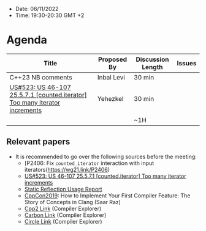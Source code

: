 * Date: 06/11/2022
* Time: 19:30-20:30 GMT +2

# Agenda

| Title | Proposed By | Discussion Length | Issues       |
|----------|-------------|-------------|----------------|
| C++23 NB comments | Inbal Levi | 30 min   |   |
| [US#523: US 46-107 25.5.7.1 [counted.iterator] Too many iterator increments](https://github.com/cplusplus/nbballot/issues/523) | Yehezkel | 30 min   |   |
|                     |   | ~1H      |   |

## Relevant papers

* It is recommended to go over the following sources before the meeting:
  * [P2406: Fix `counted_iterator` interaction with input iterators(https://wg21.link/P2406)
  *  [US#523: US 46-107 25.5.7.1 [counted.iterator] Too many iterator increments](https://github.com/cplusplus/nbballot/issues/523) 
  * [Static Reflection Usage Report](https://docs.google.com/document/d/1BwJy071WERGQedn8oMa11xnP15XM5l6nKxNS2jABx6Q/edit?usp=sharing)
  * [CppCon2019](https://www.youtube.com/watch?v=Y1o4rc9P1FQ): How to Implement Your First Compiler Feature: The Story of Concepts in Clang (Saar Raz)
  * [Cpp2 Link](https://godbolt.org/z/aEG7e5W7j) (Compiler Explorer)
  * [Carbon Link](https://carbon.godbolt.org/z/83EETEKqY) (Compiler Explorer)
  * [Circle Link](https://circle.godbolt.org/z/Y57Mxadz1) (Compiler Explorer)

